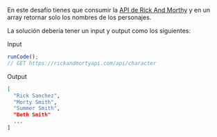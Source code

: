 En este desafío tienes que consumir la [API de Rick And Morthy](https://rickandmortyapi.com/) y en un array retornar solo los nombres de los personajes.

La solución debería tener un input y output como los siguientes:

Input

```js
runCode();
// GET https://rickandmortyapi.com/api/character
```

Output

```sh
[
  "Rick Sanchez",
  "Morty Smith",
  "Summer Smith",
  "Beth Smith"
  ...
]
```
